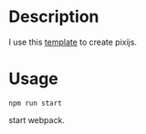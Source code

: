 # Description

I use this [template](https://github.com/yordan-kanchelov/pixi-typescript-boilerplate)
to create pixijs.

# Usage

```
npm run start
```
start webpack.
